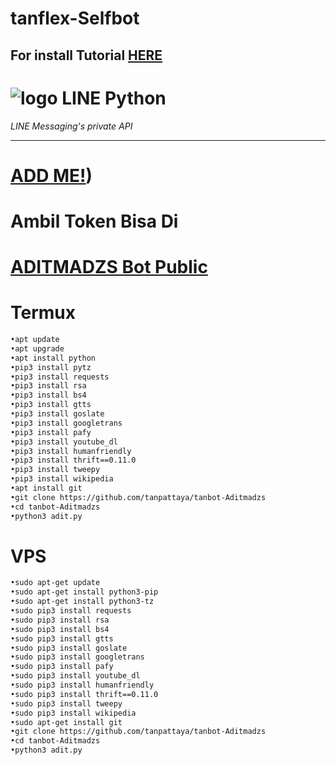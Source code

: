# tanflex-Selfbot
## For install Tutorial [HERE](https://www.youtube.com/watch?v=v_h-t8iGYzQ&t=28s)
# ![logo](LINE-sm.png) LINE Python

*LINE Messaging's private API*

----
# [ADD ME!](https://line.me/R/ti/p/~ptatan1983'))
# Ambil Token Bisa Di
# [ADITMADZS Bot Public](line.me/ti/p/~botaditmadzs)

# Termux

``` sh
•apt update
•apt upgrade
•apt install python
•pip3 install pytz
•pip3 install requests
•pip3 install rsa
•pip3 install bs4
•pip3 install gtts
•pip3 install goslate
•pip3 install googletrans
•pip3 install pafy
•pip3 install youtube_dl
•pip3 install humanfriendly
•pip3 install thrift==0.11.0
•pip3 install tweepy
•pip3 install wikipedia
•apt install git
•git clone https://github.com/tanpattaya/tanbot-Aditmadzs
•cd tanbot-Aditmadzs
•python3 adit.py
```

# VPS 
```sh
•sudo apt-get update
•sudo apt-get install python3-pip 
•sudo apt-get install python3-tz 
•sudo pip3 install requests
•sudo pip3 install rsa  
•sudo pip3 install bs4 
•sudo pip3 install gtts 
•sudo pip3 install goslate 
•sudo pip3 install googletrans  
•sudo pip3 install pafy 
•sudo pip3 install youtube_dl 
•sudo pip3 install humanfriendly 
•sudo pip3 install thrift==0.11.0 
•sudo pip3 install tweepy 
•sudo pip3 install wikipedia 
•sudo apt-get install git 
•git clone https://github.com/tanpattaya/tanbot-Aditmadzs
•cd tanbot-Aditmadzs 
•python3 adit.py 
```
